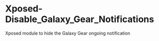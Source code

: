 Xposed-Disable_Galaxy_Gear_Notifications
========================================

Xposed module to hide the Galaxy Gear ongoing notification
